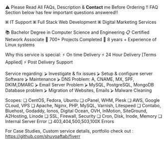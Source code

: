 ⚠ Please Read All FAQs, Description & **Contact** me Before Ordering !!
FAQ Section below has few important questions answered!!

🞖 IT Support 🞖 Full Stack Web Development 🞖 Digital Marketing Services

📚 Bachelor Degree in Computer Science and Engineering
📋 Certified Network Associate
📒 700+ Projects Completed
📀 8 years + Experience of Linux systems

Why this service is special:
⚡ On time Delivery
⚡ 24 Hour Delivery [Terms Applied]
⚡ Post Delivery Support

Service regarding:
⮚ Investigate & fix issues
⮚ Setup & configure server Software
⮚ Maintenance
⮚ DNS Problem: A, CNAME, MX, SPF, DKIM,DMARC
⮚ Email Server Problem
⮚ MySQL, PostgreSQL, MongoDB Database problem
⮚ Migration of Websites, Emails
⮚ Malware Cleaning


Scopes:
❏ CentOS, Fedora, Ubuntu
❏ cPanel, WHM, Plesk
❏ AWS, Google CLoud, VPS
❏ Apache, Nginx, PHP, MySQL, Varnish, Litespeed
❏ Contabo, Bluehost, Godaddy, Ionos, Digital Ocean, OVH, InMotion, SiteGround, A2Hosting, Linode
❏ SSL, Firewall, Security 
❏ Cron, Disk, Inode, Memory
❏ Internal Server Error
❏ 403,404,500,503,100X Errors


For Case Studies, Custom service details, portfolio check out :
https://github.com/shuvoaftab/fiverr